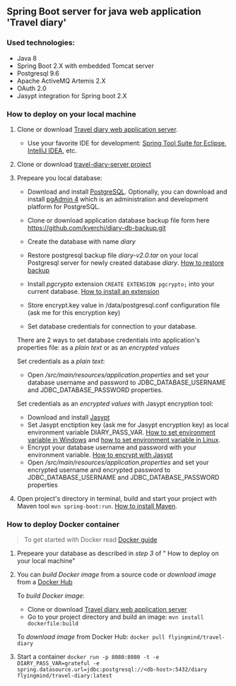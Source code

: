 ## Spring Boot server for java web application 'Travel diary'
### Used technologies:
* Java 8
* Spring Boot 2.X with embedded Tomcat server
* Postgresql 9.6
* Apache ActiveMQ Artemis 2.X
* OAuth 2.0
* Jasypt integration for Spring boot 2.X

### How to deploy on your local machine
1. Clone or download [Travel diary web application server](https://github.com/kverchi/travel-diary-server.git). 
     * Use your favorite IDE for development: [Spring Tool Suite for Eclipse](https://spring.io/tools), [IntelliJ IDEA](https://www.jetbrains.com/idea/), etc.
2. Clone or download [travel-diary-server project](https://github.com/kverchi/travel-diary-server.git)

3. Prepeare you local database:
     * Download and install [PostgreSQL](https://www.postgresql.org/download/). Optionally, you can download and install [pgAdmin 4](https://www.pgadmin.org/download/) which is an administration and development platform for PostgreSQL.
     * Clone or download application database backup file form here https://github.com/kverchi/diary-db-backup.git
     * Create the database with name *diary*
     * Restore postgresql backup file *diary-v2.0.tar* on your local Postgresql server for newly created database *diary*. [How to restore backup](https://www.postgresql.org/docs/9.6/backup-dump.html#BACKUP-DUMP-RESTORE) 
    
    * Install *pgcrypto* extension `CREATE EXTENSION pgcrypto;` into your current database. [How to install an extension](https://www.postgresql.org/docs/9.6/sql-createextension.html) 
     * Store encrypt.key value in <path-to-your-postgresql>/data/postgresql.conf configuration file (ask me for this encryption key)
    
    * Set database credentials for connection to your database. 
     
     There are 2 ways to set database credentials into application's properties file: as a *plain text* or as an *encrypted values*
     
     Set credentials as a *plain text*:
     * Open *<path-to-app>/src/main/resources/application.properties* and set your database username and password to JDBC_DATABASE_USERNAME and JDBC_DATABASE_PASSWORD properties.
     
     Set credentials as an *encrypted values* with Jasypt encryption tool:
     * Download and install [Jasypt](http://www.jasypt.org/download.html)
     * Set Jasypt enctiption key (ask me for Jasypt encryption key) as local environment variable DIARY_PASS_VAR. [How to set environment variable in Windows](https://www.computerhope.com/issues/ch000549.htm) and [how to set environment variable in Linux](https://www.tecmint.com/set-path-variable-linux-permanently/).
     * Encrypt your database username and password with your environment variable. [How to encrypt with Jasypt](https://apereo.atlassian.net/wiki/spaces/CASUM/pages/103261428/HOWTO+Use+Jasypt+to+encrypt+passwords+in+configuration+files)
     * Open *<path-to-app>/src/main/resources/application.properties* and set your encrypted username and encrypted password to JDBC_DATABASE_USERNAME and JDBC_DATABASE_PASSWORD properties
     
4. Open project's directory in terminal, build and start your project with Maven tool `mvn spring-boot:run`. [How to install Maven](https://maven.apache.org/install.html).

### How to deploy Docker container
> To get started with Docker read [Docker guide](https://docs.docker.com/get-started/)
1. Prepeare your database as described in *step 3* of " How to deploy on your local machine"
2. You can *build Docker image* from a source code or *download image* from a [Docker Hub](https://hub.docker.com)
   
   To *build Docker image*:
   * Clone or download [Travel diary web application server](https://github.com/kverchi/travel-diary-server.git)
   * Go to your project directory and build an image:
     `mvn install dockerfile:build`
   
   To *download image* from Docker Hub:
     `docker pull flyingmind/travel-diary`
 3. Start a container
   `docker run -p 8080:8080 -t -e DIARY_PASS_VAR=grateful -e spring.datasource.url=jdbc:postgresql://<db-host>:5432/diary        flyingmind/travel-diary:latest`
   
     
   
